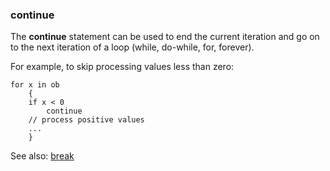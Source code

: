 ### continue

The **continue** statement can be used to end the current iteration and go on to the next iteration of a loop (while, do-while, for, forever).

For example, to skip processing values less than zero:

``` suneido
for x in ob
    {
    if x < 0
        continue
    // process positive values
    ...
    }
```

See also:
[break](<break.md>)